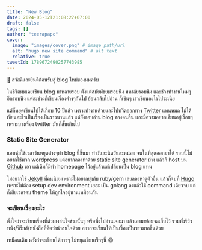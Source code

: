 ```yaml
---
title: "New Blog"
date: 2024-05-12T21:08:27+07:00
draft: false
tags: []
author: "teerapapc"
cover:
  image: "images/cover.png" # image path/url
  alt: "hugo new site command" # alt text
  relative: true
tweetId: 1789672490257743985
---
```


👋 สวัสดีและยินดีต้อนรับสู่ blog ใหม่ของผมครับ

ในชีวิตผมเคยเขียน blog มาหลายรอบ ตั้งแต่สมัยมัธยมรอบนึง มหาลัยรอบนึง และช่วงทำงานใหม่ๆ อีกรอบนึง แต่ละช่วงก็เขียนเรื่องต่างๆกันไป ย้อนกลับไปอ่าน ก็เขินๆ เราเขียนอะไรไปวะเนี่ย

แต่ก็หยุดเขียนไปได้เกือบ 10 ปีแล้ว เพราะทำงานด้วยและไปทวีตออกทาง [Twitter](้https://twitter.com/teerapapc) แทนหมด ไม่ได้เขียนอะไรเป็นเรื่องเป็นราวนานแล้ว แต่ยังชอบอ่าน blog ของคนอื่น และมีความอยากเขียนอยู่เรื่อยๆ เพราะบางเรื่อง twitter มันก็สั้นเกินไป

### Static Site Generator

แอบซุ่มใช้เวลาวันหยุดต่างๆทำ blog นี้ขึ้นมา ทำวันละนิดวันละหน่อย จนในที่สุดออกมาได้ รอบนี้ไม่อยากใช้พวก wordpress แต่อยากลองทำด้วย static site generator บ้าง แล้วก็ host บน [Github](https://github.com/teerapap/teerapap.github.io) เอา แต่เดิมก็มีทำ homepage ไว้อยู่แล้วแค่เปลี่ยนเป็น blog แทน

ไม่อยากใช้ [Jekyll](https://jekyllrb.com/) ที่คนนิยมเพราะไม่อยากยุ่งกับ ruby/gem เลยลองหาดูตัวอื่น แล้วก็จบที่ [Hugo](https://gohugo.io/) เพราะไม่ต้อง setup dev environment เยอะ เป็น golang ลงแล้วใช้ command เดียวจบ แต่ก็เสียเวลาตบ theme ให้ถูกใจอยู่นานเหมือนกัน

### จะเขียนเรื่องอะไร

ตั้งใจว่าจะเขียนเรื่องที่ตัวเองสนใจช่วงนั้นๆ หรือพึ่งไปอ่านเจอมา แล้วเอามาย่อยจดเก็บไว้ รวมทั้งรีวิวหนัง/ซีรียส์/หนังสือที่คิดว่าน่าสนใจด้วย อยากจะเขียนให้เป็นเรื่องเป็นราวมากขึ้นด้วย

เหมือนเดิม หวังว่าจะเขียนได้ยาวๆ ไม่หยุดเขียนเร็วๆนี้ 😄

